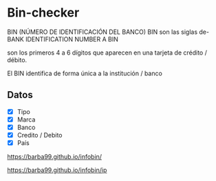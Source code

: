 # Bin-checker
BIN (NÚMERO DE IDENTIFICACIÓN DEL BANCO)
 BIN son las siglas de-BANK IDENTIFICATION NUMBER A BIN

 son los primeros 4 a 6 dígitos que aparecen en una tarjeta de crédito / débito.

 El BIN identifica de forma única a la institución / banco
## Datos
- [x] Tipo
- [x] Marca
- [x] Banco
- [x] Credito / Debito
- [x] País

https://barba99.github.io/infobin/

https://barba99.github.io/infobin/ip
